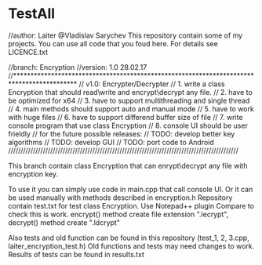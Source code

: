 # TestAll
//author: Laiter @Vladislav Sarychev
This repository contain some of my projects.
You can use all code that you foud here. For details see LICENCE.txt

//branch: Encryption
//version: 1.0 28.02.17
//******************************************************************************************
// v1.0: Encrypter/Decrypter
// 1. write a class Encryption that should read\write and encrypt\decrypt any file. 
// 2. have to be optimized for x64
// 3. have to support multithreading and single thread
// 4. main methods should support auto and manual mode
// 5. have to work with huge files
// 6. have to support differend buffer size of file 
// 7. write console program that use class Encryption
// 8. console UI should be user frieldly
// for the future possible releases:
// TODO: develop better key algorithms
// TODO: develop GUI
// TODO: port code to Android
/////////////////////////////////////////////////////////////////////////////////////////////

This branch contain class Encryption that can enrypt\decrypt any file with encryption key.

To use it you can simply use code in main.cpp that call console UI. 
Or it can be used manually with methods described in encryption.h
Repository contain test.txt for test class Encryption. Use Notepad++ plugin Compare to check this is work.
encrypt() method create file extension ".lecrypt", decrypt() method create ".ldcrypt" 

Also tests and old function can be found in this repository (test_1, 2, 3.cpp, laiter_encryption_test.h)
Old functions and tests may need changes to work.
Results of tests can be found in results.txt

